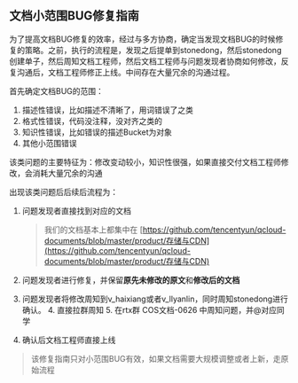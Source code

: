 ## 文档小范围BUG修复指南

为了提高文档BUG修复的效率，经过与多方协商，确定当发现文档BUG的时候修复的策略。之前，执行的流程是，发现之后提单到stonedong，然后stonedong创建单子，然后周知文档工程师，然后文档工程师与问题发现者协商如何修改，反复沟通后，文档工程师修正上线。中间存在大量冗余的沟通过程。

首先确定文档BUG的范围：

1. 描述性错误，比如描述不清晰了，用词错误了之类
2. 格式性错误，代码没注释，没对齐之类的
3. 知识性错误，比如错误的描述Bucket为对象
4. 其他小范围错误

该类问题的主要特征为：修改变动较小，知识性很强，如果直接交付文档工程师修改，会消耗大量冗余的沟通


出现该类问题后后续后流程为：

1.  问题发现者直接找到对应的文档
	
	>我们的文档基本上都集中在 [https://github.com/tencentyun/qcloud-documents/blob/master/product/存储与CDN](https://github.com/tencentyun/qcloud-documents/blob/master/product/存储与CDN) 
2. 问题发现者进行修复，并保留**原先未修改的原文**和**修改后的文档**
3. 问题发现者将修改周知到v_haixiang或者v_llyanlin，同时周知stonedong进行确认。
	4. 直接拉群周知
	5. 在rtx群 COS文档-0626 中周知问题，并@对应同学 
4. 确认后文档工程师直接上线


> 该修复指南只对小范围BUG有效，如果文档需要大规模调整或者上新，走原始流程




